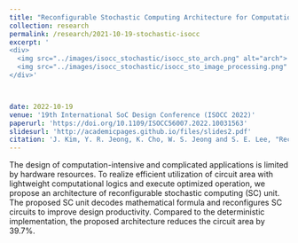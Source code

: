 ```yaml
---
title: "Reconfigurable Stochastic Computing Architecture for Computationally Intensive Applications"
collection: research 
permalink: /research/2021-10-19-stochastic-isocc
excerpt: '
<div>
  <img src="../images/isocc_stochastic/isocc_sto_arch.png" alt="arch">
  <img src="../images/isocc_stochastic/isocc_sto_image_processing.png" alt="board">
</div>'



date: 2022-10-19
venue: '19th International SoC Design Conference (ISOCC 2022)'
paperurl: 'https://doi.org/10.1109/ISOCC56007.2022.10031563'
slidesurl: 'http://academicpages.github.io/files/slides2.pdf'
citation: 'J. Kim, Y. R. Jeong, K. Cho, W. S. Jeong and S. E. Lee, "Reconfigurable Stochastic Computing Architecture for Computationally Intensive Applications," 2022 19th International SoC Design Conference (ISOCC), Gangneung-si, Korea, Republic of, 2022, pp. 61-62.'
---
```

The design of computation-intensive and complicated applications is limited by hardware resources. To realize efficient utilization of circuit area with lightweight computational logics and execute optimized operation, we propose an architecture of reconfigurable stochastic computing (SC) unit. The proposed SC unit decodes mathematical formula and reconfigures SC circuits to improve design productivity. Compared to the deterministic implementation, the proposed architecture reduces the circuit area by 39.7%.
